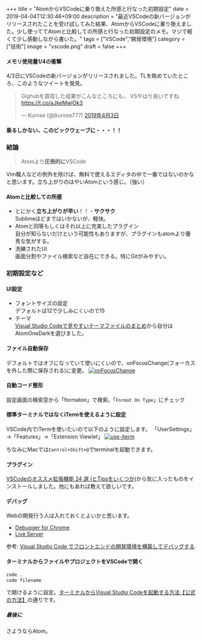 +++
title = "AtomからVSCodeに乗り換えた所感と行なった初期設定"
date = 2019-04-04T12:30:46+09:00
description = "最近VSCodeの新バージョンがリリースされたことを受け試してみた結果、AtomからVSCodeに乗り換えました。少し使っててAtomと比較しての所感と行なった初期設定のメモ。マジで軽くて少し感動しながら書いた。"
tags = ["VSCode","開発環境"]
category = ["技術"]
image = "vscode.png"
draft = false
+++

#### メモリ使用量1/4の衝撃
4/3日にVSCodeの新バージョンがリリースされました。TLを眺めていたところ、このようなツイートを発見。
<blockquote class="twitter-tweet" data-lang="ja"><p lang="ja" dir="ltr">Gighubを買収した成果がこんなところにも。 VSやはり良いですね <a href="https://t.co/aJkeMwjOk3">https://t.co/aJkeMwjOk3</a></p>&mdash; Kurose (@jkurose777) <a href="https://twitter.com/jkurose777/status/1113315511486504960?ref_src=twsrc%5Etfw">2019年4月3日</a></blockquote>
<script async src="https://platform.twitter.com/widgets.js" charset="utf-8"></script>
    
#### 乗るしかない、このビックウェーブに・・・！！

### 結論
> Atomより**圧倒的に**VSCode

Vim職人などの例外を除けば、無料で使えるエディタの中で一番ではないのかなと思います。立ち上がりのはやいAtomという感じ。（強い）

#### Atomと比較しての所感
- とにかく**立ち上がりが早い**！！・**サクサク**  
Sublimeほどまではいかないが、軽快。
- Atomと同等もしくはそれ以上に充実したプラグイン  
自分が知らないだけという可能性もありますが、プラグインもatomより優秀な気がする。
- 洗練されたUI  
画面分割やファイル検索など自在にできる。特にGitがみやすい。

### 初期設定など
#### UI設定
- フォントサイズの設定  
デフォルトは12で少しみにくいので15
- テーマ  
[Visual Studio Codeで見やすいテーマファイルのまとめ](https://coliss.com/articles/build-websites/operation/work/best-of-visual-studio-code-themes.html)から自分はAtomOneDarkを選びました。

#### ファイル自動保存
デフォルトではオフになっていて使いにくいので、onFocusChange(フォーカスを外した際に保存される)に変更。
[![onFocusChange](https://i.gyazo.com/ddfa389faee5fd4d97b86b706545ab68.png)](https://gyazo.com/ddfa389faee5fd4d97b86b706545ab68)

#### 自動コード整形
設定画面の検索窓から「formaton」で検索。「`Format On Type`」にチェック

#### 標準ターミナルではなくiTermを使えるように設定
VSCode内でiTermを使いたいので以下のように設定します。 「UserSettings」→「Features」→「Extension Viewlet」
[![use-iterm](https://i.gyazo.com/3d57e01e4e5326b67564e4a848259b7f.png)](https://gyazo.com/3d57e01e4e5326b67564e4a848259b7f)

ちなみにMacでは`Control+Shift+@`でterminalを起動できます。

#### プラグイン
[VSCodeのオススメ拡張機能 24 選 (とTipsをいくつか)](https://t.co/2o7zVxPKwX)から気に入ったものをインストールしました。他にもあれば教えて欲しいです。

#### デバッグ
Webの開発行う人は入れておくとよいかと思います。
- [Debugger for Chrome](https://marketplace.visualstudio.com/items?itemName=msjsdiag.debugger-for-chrome)
- [Live Server](https://marketplace.visualstudio.com/items?itemName=ritwickdey.LiveServer)

参考: [Visual Studio Code でフロントエンドの開発環境を構築してデバッグする](https://qiita.com/C3REVE/items/273646ad028e98758e70)

#### ターミナルからファイルやプロジェクトをVSCodeで開く
```bash
code .
code filename
```
で開けるように設定。[ターミナルからVisual Studio Codeを起動する方法【公式の方法】](https://qiita.com/naru0504/items/c2ed8869ffbf7682cf5c)の通りです。


##### 最後に
さようならAtom。